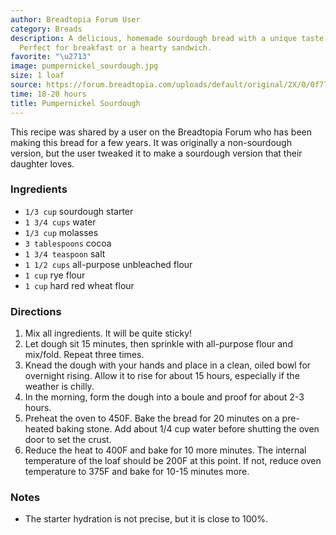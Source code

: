 ```yaml
---
author: Breadtopia Forum User
category: Breads
description: A delicious, homemade sourdough bread with a unique taste of pumpernickel.
  Perfect for breakfast or a hearty sandwich.
favorite: "\u2713"
image: pumpernickel_sourdough.jpg
size: 1 loaf
source: https://forum.breadtopia.com/uploads/default/original/2X/0/0f771061c6bedcb0913d298916b3ad0afbd220c6.jpeg
time: 18-20 hours
title: Pumpernickel Sourdough
---
```

This recipe was shared by a user on the Breadtopia Forum who has been making this bread for a few years. It was originally a non-sourdough version, but the user tweaked it to make a sourdough version that their daughter loves.

### Ingredients

* `1/3 cup` sourdough starter
* `1 3/4 cups` water
* `1/3 cup` molasses
* `3 tablespoons` cocoa
* `1 3/4 teaspoon` salt
* `1 1/2 cups` all-purpose unbleached flour
* `1 cup` rye flour
* `1 cup` hard red wheat flour

### Directions

1. Mix all ingredients. It will be quite sticky!
2. Let dough sit 15 minutes, then sprinkle with all-purpose flour and mix/fold. Repeat three times. 
3. Knead the dough with your hands and place in a clean, oiled bowl for overnight rising. Allow it to rise for about 15 hours, especially if the weather is chilly.
4. In the morning, form the dough into a boule and proof for about 2-3 hours.
5. Preheat the oven to 450F. Bake the bread for 20 minutes on a pre-heated baking stone. Add about 1/4 cup water before shutting the oven door to set the crust. 
6. Reduce the heat to 400F and bake for 10 more minutes. The internal temperature of the loaf should be 200F at this point. If not, reduce oven temperature to 375F and bake for 10-15 minutes more.

### Notes

- The starter hydration is not precise, but it is close to 100%.